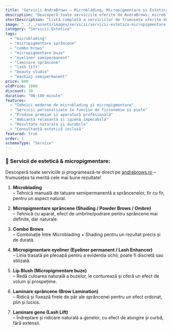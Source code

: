 ```yaml
---
title: "Servicii AndraBrows – Microblading, Micropigmentare și Estetică"
description: "Descoperă toate serviciile oferite de AndraBrows: microblading, micropigmentare sprâncene, eyeliner, lip blush, combo brows și laminare. Estetică facială de precizie, într-un mediu profesional."
shortDescription: "Listă completă a serviciilor de frumusețe oferite de AndraBrows: microblading, micropigmentare buze/sprâncene, eyeliner și laminare gene/sprâncene."
image: "../../assets/images/servicii/servicii-estetica-micropigmentare.jpg"
category: "Servicii Estetice"
tags:
  - "microblading"
  - "micropigmentare sprâncene"
  - "combo brows"
  - "micropigmentare buze"
  - "eyeliner semipermanent"
  - "laminare sprâncene"
  - "lash lift"
  - "beauty studio"
  - "machiaj semipermanent"
price: 800
oldPrice: 1000
discount: 20
duration: "90-180 minute"
features:
  - "Tehnici moderne de microblading și micropigmentare"
  - "Servicii personalizate în funcție de fizionomie și piele"
  - "Produse premium și aparatură profesională"
  - "Ambianță relaxantă și igienă impecabilă"
  - "Rezultate naturale și durabile"
  - "Consultanță estetică inclusă"
featured: true
order: 1
schemaType: "Service"
---
```



### 🌿 Servicii de estetică & micropigmentare:

Descoperă toate serviciile și programează-te direct pe [andrabrows.ro](https://andrabrows.ro) – frumusețea ta merită cele mai bune rezultate!

1. **Microblading**  
   – Tehnică manuală de tatuare semipermanentă a sprâncenelor, fir cu fir, pentru un aspect natural.

2. **Micropigmentare sprâncene (Shading / Powder Brows / Ombre)**  
   – Tehnică cu aparat, efect de umbrire/pudrare pentru sprâncene mai definite, dar naturale.

3. **Combo Brows**  
   – Combinație între Microblading + Shading pentru un rezultat precis și de durată.

4. **Micropigmentare eyeliner (Eyeliner permanent / Lash Enhancer)**  
   – Linia trasată pe pleoapă pentru a evidenția ochii; poate fi discretă sau stilizată.

5. **Lip Blush (Micropigmentare buze)**  
   – Redă culoarea naturală a buzelor, le conturează și oferă un efect de volum și prospețime.

6. **Laminare sprâncene (Brow Lamination)**  
   – Ridică și fixează firele de păr ale sprâncenei pentru un efect ordonat, plin și lucios.

7. **Laminare gene (Lash Lift)**  
   – Îndreptare și ridicare naturală a genelor, cu efect de alungire și curbă, fără extensii.

